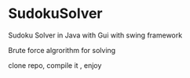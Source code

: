 # SudokuSolver

Sudoku Solver in Java with Gui with swing framework

Brute force algrorithm for solving

clone repo, compile it , enjoy
